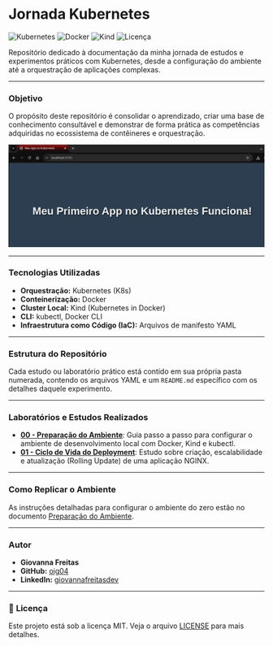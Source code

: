 # Jornada Kubernetes

![Kubernetes](https://img.shields.io/badge/Kubernetes-326CE5?style=for-the-badge&logo=kubernetes&logoColor=white)
![Docker](https://img.shields.io/badge/Docker-2496ED?style=for-the-badge&logo=docker&logoColor=white)
![Kind](https://img.shields.io/badge/Kind-326CE5?style=for-the-badge&logo=kubernetes&logoColor=white)
![Licença](https://img.shields.io/badge/licen%C3%A7a-MIT-blue.svg?style=for-the-badge)

Repositório dedicado à documentação da minha jornada de estudos e experimentos práticos com Kubernetes, desde a configuração do ambiente até a orquestração de aplicações complexas.

---

### **Objetivo**

O propósito deste repositório é consolidar o aprendizado, criar uma base de conhecimento consultável e demonstrar de forma prática as competências adquiridas no ecossistema de contêineres e orquestração.
<p align="center"><img src="./prints/porta-8080.png" width="600"/></p>

---

### **Tecnologias Utilizadas**

* **Orquestração:** Kubernetes (K8s)
* **Conteinerização:** Docker
* **Cluster Local:** Kind (Kubernetes in Docker)
* **CLI:** kubectl, Docker CLI
* **Infraestrutura como Código (IaC):** Arquivos de manifesto YAML

---

### **Estrutura do Repositório**

Cada estudo ou laboratório prático está contido em sua própria pasta numerada, contendo os arquivos YAML e um `README.md` específico com os detalhes daquele experimento.

---

### **Laboratórios e Estudos Realizados**

* **[00 - Preparação do Ambiente](./00-preparacao-ambiente/README.md)**: Guia passo a passo para configurar o ambiente de desenvolvimento local com Docker, Kind e kubectl.
* **[01 - Ciclo de Vida do Deployment](./01-deployment-lifecycle/README.md)**: Estudo sobre criação, escalabilidade e atualização (Rolling Update) de uma aplicação NGINX.

---

### **Como Replicar o Ambiente**

As instruções detalhadas para configurar o ambiente do zero estão no documento [Preparação do Ambiente](./00-preparacao-ambiente/README.md).

---

### **Autor**

* **Giovanna Freitas**
* **GitHub:** [oig04](https://github.com/oig04)
* **LinkedIn:** [giovannafreitasdev](https://www.linkedin.com/in/giovannafreitasdev)

---

### 📄 **Licença**

Este projeto está sob a licença MIT. Veja o arquivo [LICENSE](LICENSE) para mais detalhes.